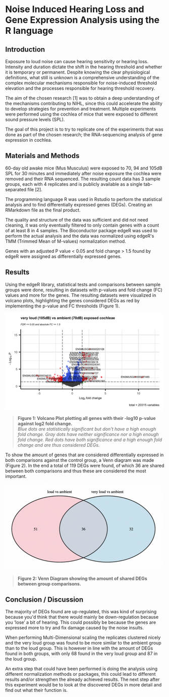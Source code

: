 # Noise Induced Hearing Loss and Gene Expression Analysis using the R language

## Introduction
Exposure to loud noise can cause hearing sensitivity or hearing loss. 
Intensity and duration dictate the shift in the hearing threshold and whether it is temporary or permanent. 
Despite knowing the clear physiological definitions, what still is unknown is a comprehensive understanding of 
the complex molecular mechanisms responsible for noise-induced threshold elevation and the processes responsible for hearing threshold recovery.

The aim of the chosen research [1] was to obtain a deep understanding of the mechanisms contributing to NIHL, 
since this could accelerate the ability to develop strategies for prevention and treatment. 
Multiple experiments were performed using the cochlea of mice that were exposed to different sound pressure levels (SPL).

The goal of this project is to try to replicate one of the experiments that was done as part of the chosen research; 
the RNA-sequencing analysis of gene expression in cochlea.

## Materials and Methods
60-day old awake mice (Mus Musculus) were exposed to 70, 94 and 105dB SPL for 30 minutes and immediately after noise exposure the cochlea were removed and their RNA sequenced. 
The resulting count data has 3 sample groups, each with 4 replicates and is publicly available as a single tab-separated file [2].

The programming language R was used in Rstudio to perform the statistical analysis and to find differentially expressed genes (DEGs). 
Creating an RMarkdown file as the final product.

The quality and structure of the data was sufficient and did not need cleaning, 
it was only eventually filtered to only contain genes with a count of at least 8 in 4 samples. 
The Bioconductor package edgeR was used to perform the actual analysis and the data was normalized using edgeR's TMM (Trimmed Mean of M-values) normalization method.

Genes with an adjusted P value < 0.05 and fold change > 1.5 found by edgeR were assigned as differentially expressed genes.

## Results
Using the edgeR library, statistical tests and comparisons between sample groups were done, resulting in datasets with p-values and fold change (FC) values and more for the genes. 
The resulting datasets were visualized in volcano plots, highlighting the genes considered DEGs as red by implementing the p-value and FC thresholds (Figure 1).

<img src="Figure1.png" alt="Figure 1" width="500"/>

> **Figure 1: Volcano Plot plotting all genes with their -log10 p-value against log2 fold change.**  
> *Blue dots are statistically significant but don't have a high enough fold change. 
> Gray dots have neither significance nor a high enough fold change. 
> Red dots have both significance and a high enough fold change and are thus considered DEGs.*

To show the amount of genes that are considered differentially expressed in both comparisons against the control group, a Venn diagram was made (Figure 2). 
In the end a total of 119 DEGs were found, of which 36 are shared between both comparisons and thus these are considered the most important.

<img src="Figure2.png" alt="Figure 2" width="500"/>

> **Figure 2: Venn Diagram showing the amount of shared DEGs between group comparisons.**


## Conclusion / Discussion
The majority of DEGs found are up-regulated, this was kind of surprising because you'd think that there would mainly be down-regulation because you ’lose’ a bit of hearing. 
This could possibly be because the genes are expressed more to try and fix damage caused by the noise insults.

When performing Multi-Dimensional scaling the replicates clustered nicely and the very loud group was found to be more similar to the ambient group than to the loud group. 
This is however in line with the amount of DEGs found in both groups, with only 68 found in the very loud group and 87 in the loud group.

An extra step that could have been performed is doing the analysis using different normalization methods or packages, this could lead to different results and/or strengthen the already achieved results. 
The next step after this experiment would be to look at the discovered DEGs in more detail and find out what their function is.